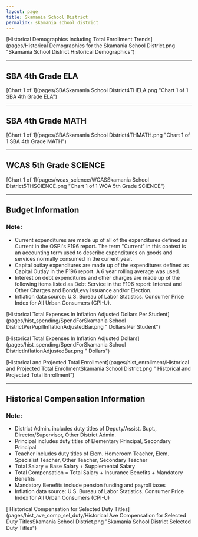```yaml
---
layout: page
title: Skamania School District
permalink: skamania school district
---
```



[Historical Demographics Including Total Enrollment Trends](pages/Historical Demographics for the Skamania School District.png "Skamania School District Historical Demographics")

___

## SBA 4th Grade ELA

[Chart 1 of 1](pages/SBASkamania School District4THELA.png "Chart 1 of 1 SBA 4th Grade ELA")


___

## SBA 4th Grade MATH

[Chart 1 of 1](pages/SBASkamania School District4THMATH.png "Chart 1 of 1 SBA 4th Grade MATH")


___

## WCAS 5th Grade SCIENCE

[Chart 1 of 1](pages/wcas_science/WCASSkamania School District5THSCIENCE.png "Chart 1 of 1 WCA 5th Grade SCIENCE")


___

## Budget Information
### Note:
- Current expenditures are made up of all of the expenditures defined as Current in the OSPI's F196 report. The term "Current" in this context is an accounting term used to describe expenditures on goods and services normally consumed in the current year.
- Capital outlay expenditures are made up of the expenditures defined as Capital Outlay in the F196 report. A 6 year rolling average was used.
- Interest on debt expenditures and other charges are made up of the following items listed as Debt Service in the F196 report: Interest and Other Charges and Bond/Levy Issuance and/or Election.
- Inflation data source: U.S. Bureau of Labor Statistics. Consumer Price Index for All Urban Consumers (CPI-U).

[Historical Total Expenses In Inflation Adjusted Dollars Per Student](pages/hist_spending/SpendForSkamania School DistrictPerPupilInflationAdjustedBar.png " Dollars Per Student")

[Historical Total Expenses In Inflation Adjusted Dollars](pages/hist_spending/SpendForSkamania School DistrictInflationAdjustedBar.png " Dollars")

[Historical and Projected Total Enrollment](pages/hist_enrollment/Historical and Projected Total EnrollmentSkamania School District.png " Historical and Projected Total Enrollment")


___

## Historical Compensation Information
### Note:
- District Admin. includes duty titles of Deputy/Assist. Supt., Director/Supervisor, Other District Admin.
- Principal includes duty titles of Elementary Principal, Secondary Principal
- Teacher includes duty titles of Elem. Homeroom Teacher, Elem. Specialist Teacher, Other Teacher, Secondary Teacher
- Total Salary = Base Salary + Supplemental Salary
- Total Compensation = Total Salary + Insurance Benefits + Mandatory Benefits
- Mandatory Benefits include pension funding and payroll taxes
- Inflation data source: U.S. Bureau of Labor Statistics. Consumer Price Index for All Urban Consumers (CPI-U)

[ Historical Compensation for Selected Duty Titles](pages/hist_ave_comp_sel_duty/Historical Ave Compensation for Selected Duty TitlesSkamania School District.png "Skamania School District Selected Duty Titles")

